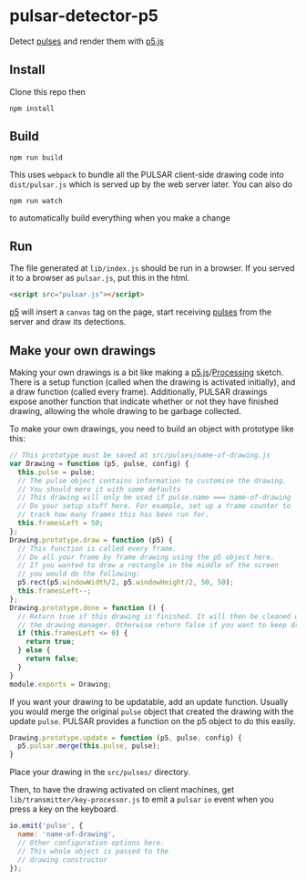 # pulsar-detector-p5
Detect [pulses](https://github.com/Dermah/pulsar) and render them with [p5.js](http://p5js.org/)

## Install

Clone this repo then

    npm install

## Build

    npm run build

This uses `webpack` to bundle all the PULSAR client-side drawing code into `dist/pulsar.js` which is served up by the web server later. You can also do

    npm run watch

to automatically build everything when you make a change

## Run

The file generated at `lib/index.js` should be run in a browser. If you served it to a browser as `pulsar.js`, put this in the html.

```html
<script src="pulsar.js"></script>
```

[p5](http://p5js.org/) will insert a `canvas` tag on the page, start receiving [pulses](https://github.com/Dermah/pulsar) from the server and draw its detections. 

## Make your own drawings

Making your own drawings is a bit like making a [p5.js](http://p5js.org/)/[Processing](https://processing.org/) sketch. There is a setup function (called when the drawing is activated initially), and a draw function (called every frame). Additionally, PULSAR drawings expose another function that indicate whether or not they have finished drawing, allowing the whole drawing to be garbage collected.

To make your own drawings, you need to build an object with prototype like this:

```JavaScript
// This prototype must be saved at src/pulses/name-of-drawing.js
var Drawing = function (p5, pulse, config) {
  this.pulse = pulse;
  // The pulse object contains information to customise the drawing.
  // You should mere it with some defaults
  // This drawing will only be used if pulse.name === name-of-drawing
  // Do your setup stuff here. For example, set up a frame counter to
  // track how many frames this has been run for.
  this.framesLeft = 50;
};
Drawing.prototype.draw = function (p5) {
  // This function is called every frame.
  // Do all your frame by frame drawing using the p5 object here.
  // If you wanted to draw a rectangle in the middle of the screen
  // you would do the following:
  p5.rect(p5.windowWidth/2, p5.windowHeight/2, 50, 50);
  this.framesLeft--;
};
Drawing.prototype.done = function () {
  // Return true if this drawing is finished. It will then be cleaned up by
  // the drawing manager. Otherwise return false if you want to keep drawing frames
  if (this.framesLeft <= 0) {
    return true;
  } else {
    return false;
  }
}
module.exports = Drawing;
```
If you want your drawing to be updatable, add an update function. Usually you would merge the original `pulse` object that created the drawing with the update `pulse`. PULSAR provides a function on the p5 object to do this easily.

```JavaScript
Drawing.prototype.update = function (p5, pulse, config) {
  p5.pulsar.merge(this.pulse, pulse);
}
```

Place your drawing in the `src/pulses/` directory.

Then, to have the drawing activated on client machines, get `lib/transmitter/key-processor.js` to emit a `pulsar` `io` event when you press a key on the keyboard.

```JavaScript
io.emit('pulse', {
  name: 'name-of-drawing',
  // Other configuration options here.
  // This whole object is passed to the
  // drawing constructor
});
```
